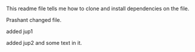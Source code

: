 
This readme file tells me how to clone and install dependencies on the file.


Prashant changed file.

added jup1

added jup2 and some text in it.